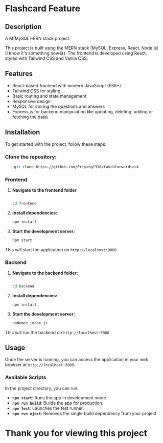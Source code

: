 # Flashcard Feature

## Description
A M(MySQL)-ERN stack project.

This project is built using the MERN stack (MySQL, Express, React, Node.js) (I know it's something new😅). The frontend is developed using React, styled with Tailwind CSS and Vanila CSS.

## Features
- React-based frontend with modern JavaScript (ES6+)
- Tailwind CSS for styling
- Basic routing and state management
- Responsive design
- MySQL for storing the questions and answers
- Express.js for backend manipulation like updating, deleting, adding or fetching the data\

## Installation

To get started with the project, follow these steps:
### Clone the repository:
```bash
    git clone https://github.com/Priyang1310/takeUforwardtask
```

### Frontend

1. **Navigate to the frontend folder**
    ```bash
    
    cd frontend
    ```

2. **Install dependencies:**
    ```bash
    npm install
    ```

3. **Start the development server:**
    ```bash
    npm start
    ```

This will start the application on `http://localhost:3000`.

### Backend

1. **Navigate to the backend folder:**
    ```bash
    
    cd backend
    ```

2. **Install dependencies:**
    ```bash
    npm install
    ```

3. **Start the development server:**
    ```bash
    nodemon index.js
    ```

This will run the backend on `http://localhost:5000`.


## Usage

Once the server is running, you can access the application in your web browser at `http://localhost:3000`.

### Available Scripts

In the project directory, you can run:

- **`npm start`**: Runs the app in development mode.
- **`npm run build`**: Builds the app for production.
- **`npm test`**: Launches the test runner.
- **`npm run eject`**: Removes the single build dependency from your project.

# Thank you for viewing this project